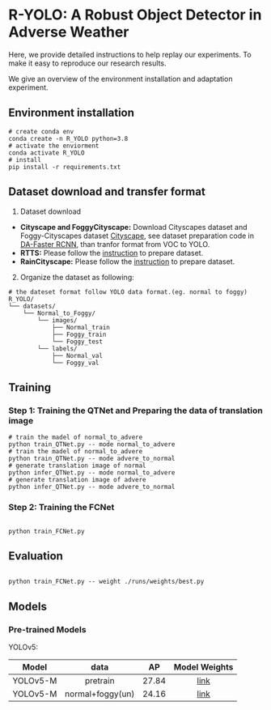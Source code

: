 # R-YOLO: A Robust Object Detector in Adverse Weather

Here, we provide detailed instructions to help replay our experiments. To make it easy to reproduce our research results.

We give an overview of the environment installation and adaptation experiment.

## Environment installation

```shell
# create conda env
conda create -n R_YOLO python=3.8
# activate the enviorment
conda activate R_YOLO
# install 
pip install -r requirements.txt
```

## Dataset download and transfer format 

1. Dataset download

* **Cityscape and FoggyCityscape:**  Download Cityscapes dataset and Foggy-Cityscapes dataset [Cityscape](https://www.cityscapes-dataset.com/), see dataset preparation code in [DA-Faster RCNN](https://github.com/yuhuayc/da-faster-rcnn/tree/master/prepare_data), than tranfor format from VOC to YOLO.
* **RTTS:** Please follow the [instruction](https://sites.google.com/site/boyilics/website-builder/reside) to prepare dataset.
* **RainCityscape:** Please follow the [instruction](https://www.photoshopessentials.com/photo-effects/photoshop-weather-effects-rain/) to prepare dataset.

2. Organize the dataset as following:

```shell
# the dateset format follow YOLO data format.(eg. normal to foggy)
R_YOLO/
└── datasets/
    └── Normal_to_Foggy/
        └── images/
            ├── Normal_train
            ├── Foggy_train
            └── Foggy_test
        └── labels/
            ├── Normal_val
            └── Foggy_val
```

## Training

### Step 1: Training the QTNet and Preparing the data of translation image


```shell
# train the madel of normal_to_advere
python train_QTNet.py -- mode normal_to_advere
# train the madel of normal_to_advere
python train_QTNet.py -- mode advere_to_normal
# generate translation image of normal
python infer_QTNet.py -- mode normal_to_advere
# generate translation image of advere
python infer_QTNet.py -- mode advere_to_normal
```


### Step 2: Training the FCNet


```shell

python train_FCNet.py

```

## Evaluation

```shell

python train_FCNet.py -- weight ./runs/weights/best.py

```

## Models
### Pre-trained Models

YOLOv5:

|  Model   |      data        |  AP   |                                       Model Weights                                        |
| :-----:  | :-------------:  | :---: | :----------------------------------------------------------------------------------------: |
| YOLOv5-M |    pretrain      | 27.84 | [link](https://drive.google.com/file/d/1IJQeRP9wHPU0J27YTea-y3lIW96bMAUu/view?usp=sharing) |
| YOLOv5-M | normal+foggy(un) | 24.16 | [link](https://drive.google.com/file/d/12q-LB4iDvgXGW50Q-bYOahpalUvO3SIa/view?usp=sharing) |
